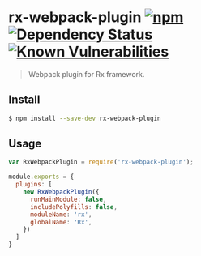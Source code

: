 # rx-webpack-plugin [![npm](https://img.shields.io/npm/v/rx-webpack-plugin.svg)](https://www.npmjs.com/package/rx-webpack-plugin) [![Dependency Status](https://david-dm.org/alibaba/rx.svg?path=packages/rx-webpack-plugin)](https://david-dm.org/alibaba/rx.svg?path=packages/rx-webpack-plugin) [![Known Vulnerabilities](https://snyk.io/test/npm/rx-webpack-plugin/badge.svg)](https://snyk.io/test/npm/rx-webpack-plugin) 

> Webpack plugin for Rx framework.

## Install

```sh
$ npm install --save-dev rx-webpack-plugin
```

## Usage

``` javascript
var RxWebpackPlugin = require('rx-webpack-plugin');

module.exports = {
  plugins: [
    new RxWebpackPlugin({
      runMainModule: false,
      includePolyfills: false,  
      moduleName: 'rx',
      globalName: 'Rx',
    })
  ]
}
```
